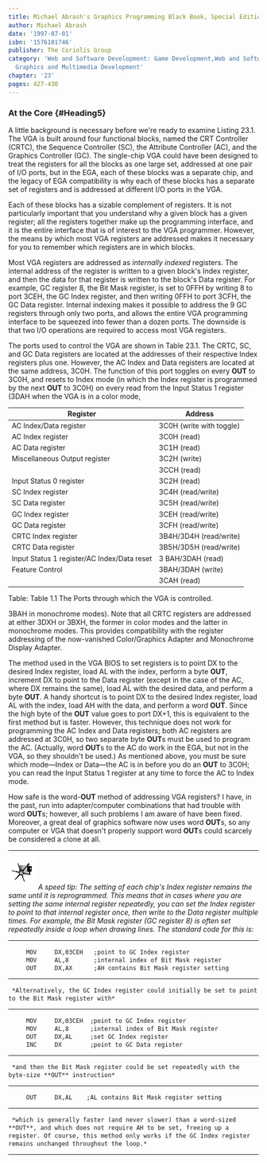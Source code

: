 ```yaml
---
title: Michael Abrash's Graphics Programming Black Book, Special Edition
author: Michael Abrash
date: '1997-07-01'
isbn: '1576101746'
publisher: The Coriolis Group
category: 'Web and Software Development: Game Development,Web and Software Development:
  Graphics and Multimedia Development'
chapter: '23'
pages: 427-430
---
```


### At the Core {#Heading5}

A little background is necessary before we're ready to examine Listing
23.1. The VGA is built around four functional blocks, named the CRT
Controller (CRTC), the Sequence Controller (SC), the Attribute
Controller (AC), and the Graphics Controller (GC). The single-chip VGA
could have been designed to treat the registers for all the blocks as
one large set, addressed at one pair of I/O ports, but in the EGA, each
of these blocks was a separate chip, and the legacy of EGA compatibility
is why each of these blocks has a separate set of registers and is
addressed at different I/O ports in the VGA.

Each of these blocks has a sizable complement of registers. It is not
particularly important that you understand why a given block has a given
register; all the registers together make up the programming interface,
and it is the entire interface that is of interest to the VGA
programmer. However, the means by which most VGA registers are addressed
makes it necessary for you to remember which registers are in which
blocks.

Most VGA registers are addressed as *internally indexed* registers. The
internal address of the register is written to a given block's Index
register, and then the data for that register is written to the block's
Data register. For example, GC register 8, the Bit Mask register, is set
to 0FFH by writing 8 to port 3CEH, the GC Index register, and then
writing 0FFH to port 3CFH, the GC Data register. Internal indexing makes
it possible to address the 9 GC registers through only two ports, and
allows the entire VGA programming interface to be squeezed into fewer
than a dozen ports. The downside is that two I/O operations are required
to access most VGA registers.

The ports used to control the VGA are shown in Table 23.1. The CRTC, SC,
and GC Data registers are located at the addresses of their respective
Index registers plus one. However, the AC Index and Data registers are
located at the same address, 3C0H. The function of this port toggles on
every **OUT** to 3C0H, and resets to Index mode (in which the Index
register is programmed by the next **OUT** to 3C0H) on every read from
the Input Status 1 register (3DAH when the VGA is in a color mode,

| Register                                    | Address                  |
|---------------------------------------------|--------------------------|
| AC Index/Data register                      | 3C0H (write with toggle) |
| AC Index register                           | 3C0H (read)              |
| AC Data register                            | 3C1H (read)              |
| Miscellaneous Output register               | 3C2H (write)             |
|                                             | 3CCH (read)              |
| Input Status 0 register                     | 3C2H (read)              |
| SC Index register                           | 3C4H (read/write)        |
| SC Data register                            | 3C5H (read/write)        |
| GC Index register                           | 3CEH (read/write)        |
| GC Data register                            | 3CFH (read/write)        |
| CRTC Index register                         | 3B4H/3D4H (read/write)   |
| CRTC Data register                          | 3B5H/3D5H (read/write)   |
| Input Status 1 register/AC Index/Data reset | 3 BAH/3DAH (read)        |
| Feature Control                             | 3BAH/3DAH (write)        |
|                                             | 3CAH (read)              |

Table: Table 1.1 The Ports through which the VGA is controlled.

3BAH in monochrome modes). Note that all CRTC registers are addressed at
either 3DXH or 3BXH, the former in color modes and the latter in
monochrome modes. This provides compatibility with the register
addressing of the now-vanished Color/Graphics Adapter and Monochrome
Display Adapter.

The method used in the VGA BIOS to set registers is to point DX to the
desired Index register, load AL with the index, perform a byte **OUT**,
increment DX to point to the Data register (except in the case of the
AC, where DX remains the same), load AL with the desired data, and
perform a byte **OUT**. A handy shortcut is to point DX to the desired
Index register, load AL with the index, load AH with the data, and
perform a word **OUT**. Since the high byte of the **OUT** value goes to
port DX+1, this is equivalent to the first method but is faster.
However, this technique does not work for programming the AC Index and
Data registers; both AC registers are addressed at 3C0H, so two separate
byte **OUT**s must be used to program the AC. (Actually, word **OUT**s
to the AC do work in the EGA, but not in the VGA, so they shouldn't be
used.) As mentioned above, you must be sure which mode—Index or Data—the
AC is in before you do an **OUT** to 3C0H; you can read the Input Status
1 register at any time to force the AC to Index mode.

How safe is the word-**OUT** method of addressing VGA registers? I have,
in the past, run into adapter/computer combinations that had trouble
with word **OUT**s; however, all such problems I am aware of have been
fixed. Moreover, a great deal of graphics software now uses word
**OUT**s, so any computer or VGA that doesn't properly support word
**OUT**s could scarcely be considered a clone at all.

  ------------------- ---------------------------------------------------------------------------------------------------------------------------------------------------------------------------------------------------------------------------------------------------------------------------------------------------------------------------------------------------------------------------------------------------------------------------------------------------------------
  ![](images/i.jpg)   *A speed tip: The setting of each chip's Index register remains the same until it is reprogrammed. This means that in cases where you are setting the same internal register repeatedly, you can set the Index register to point to that internal register once, then write to the Data register multiple times. For example, the Bit Mask register (GC register 8) is often set repeatedly inside a loop when drawing lines. The standard code for this is:*
  ------------------- ---------------------------------------------------------------------------------------------------------------------------------------------------------------------------------------------------------------------------------------------------------------------------------------------------------------------------------------------------------------------------------------------------------------------------------------------------------------

         MOV     DX,03CEH   ;point to GC Index register
         MOV     AL,8       ;internal index of Bit Mask register
         OUT     DX,AX      ;AH contains Bit Mask register setting

  -- ------------------------------------------------------------------------------------------------------
     *Alternatively, the GC Index register could initially be set to point to the Bit Mask register with*
  -- ------------------------------------------------------------------------------------------------------

         MOV     DX,03CEH  ;point to GC Index register
         MOV     AL,8      ;internal index of Bit Mask register
         OUT     DX,AL     ;set GC Index register
         INC     DX        ;point to GC Data register

  -- -------------------------------------------------------------------------------------------------
     *and then the Bit Mask register could be set repeatedly with the byte-size **OUT** instruction*
  -- -------------------------------------------------------------------------------------------------

         OUT     DX,AL    ;AL contains Bit Mask register setting

  -- ---------------------------------------------------------------------------------------------------------------------------------------------------------------------------------------------------------------------------------------------
     *which is generally faster (and never slower) than a word-sized **OUT**, and which does not require AH to be set, freeing up a register. Of course, this method only works if the GC Index register remains unchanged throughout the loop.*
  -- ---------------------------------------------------------------------------------------------------------------------------------------------------------------------------------------------------------------------------------------------
